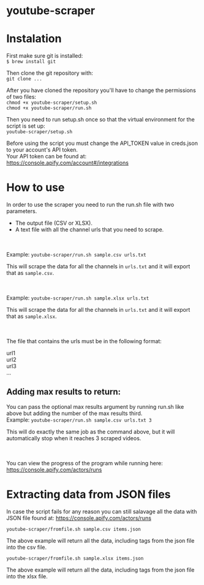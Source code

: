# youtube-scraper

# Instalation

First make sure git is installed:<br>
`$ brew install git`

Then clone the git repository with:<br>
`git clone ...`

After you have cloned the repository you'll have to change the permissions of two files:<br>
`chmod +x youtube-scraper/setup.sh`<br>
`chmod +x youtube-scraper/run.sh`

Then you need to run setup.sh once so that the virtual environment for the script is set up:<br>
`youtube-scraper/setup.sh`

Before using the script you must change the API_TOKEN value in creds.json to your account's API token.<br>
Your API token can be found at: https://console.apify.com/account#/integrations

# How to use

In order to use the scraper you need to run the run.sh file with two parameters.
 - The output file (CSV or XLSX).
 - A text file with all the channel urls that you need to scrape.
 
<br><br>
Example:
`youtube-scraper/run.sh sample.csv urls.txt`

This will scrape the data for all the channels in `urls.txt` and it will export that as `sample.csv`.


<br><br>
Example:
`youtube-scraper/run.sh sample.xlsx urls.txt`

This will scrape the data for all the channels in `urls.txt` and it will export that as `sample.xlsx`.

<br><br>
The file that contains the urls must be in the following format:

url1<br>
url2<br>
url3<br>
...
 
## Adding max results to return:<br>
You can pass the optional max results argument by running run.sh like above but adding the number of the max results third.<br>
Example: `youtube-scraper/run.sh sample.csv urls.txt 3`<br>
 
This will do exactly the same job as the command above, but it will automatically stop when it reaches 3 scraped videos.<br>

<br><br>
You can view the progress of the program while running here: https://console.apify.com/actors/runs

# Extracting data from JSON files

In case the script fails for any reason you can still salavage all the data with JSON file found at: https://console.apify.com/actors/runs

 
`youtube-scraper/fromfile.sh sample.csv items.json`

The above example will return all the data, including tags from the json file into the csv file.


`youtube-scraper/fromfile.sh sample.xlsx items.json`

The above example will return all the data, including tags from the json file into the xlsx file.
